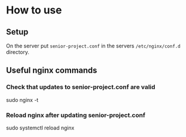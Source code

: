 # How to use

## Setup

On the server put `senior-project.conf` in the servers `/etc/nginx/conf.d` directory.

## Useful nginx commands

### Check that updates to senior-project.conf are valid

sudo nginx -t

### Reload nginx after updating senior-project.conf

sudo systemctl reload nginx
